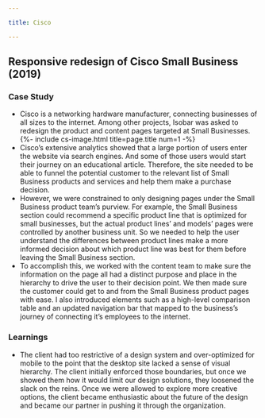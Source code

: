 ```yaml
---

title: Cisco

---
```


## Responsive redesign of Cisco Small Business (2019)

### Case Study

- Cisco is a networking hardware manufacturer, connecting businesses of all sizes to the internet. Among other projects, Isobar was asked to redesign the product and content pages targeted at Small Businesses.
{%- include cs-image.html title=page.title num=1 -%}
- Cisco’s extensive analytics showed that a large portion of users enter the website via search engines. And some of those users would start their journey on an educational article. Therefore, the site needed to be able to funnel the potential customer to the relevant list of Small Business products and services and help them make a purchase decision.
- However, we were constrained to only designing pages under the Small Business product team’s purview. For example, the Small Business section could recommend a specific product line that is optimized for small businesses, but the actual product lines’ and models’ pages were controlled by another business unit. So we needed to help the user understand the differences between product lines make a more informed decision about which product line was best for them before leaving the Small Business section.
- To accomplish this, we worked with the content team to make sure the information on the page all had a distinct purpose and place in the hierarchy to drive the user to their decision point. We then made sure the customer could get to and from the Small Business product pages with ease. I also introduced elements such as a high-level comparison table and an updated navigation bar that mapped to the business’s journey of connecting it’s employees to the internet.

### Learnings

- The client had too restrictive of a design system and over-optimized for mobile to the point that the desktop site lacked a sense of visual hierarchy. The client initially enforced those boundaries, but once we showed them how it would limit our design solutions, they loosened the slack on the reins. Once we were allowed to explore more creative options, the client became enthusiastic about the future of the design and became our partner in pushing it through the organization. 